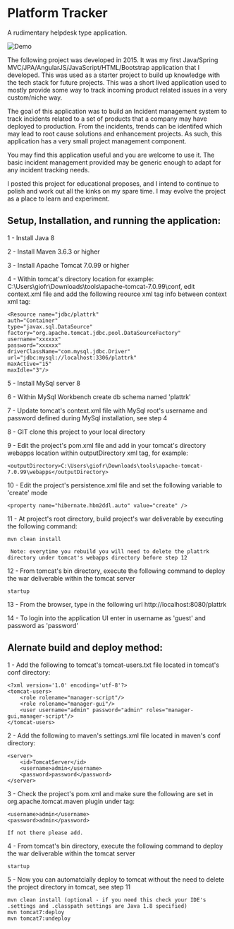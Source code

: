 # Platform Tracker
A rudimentary helpdesk type application. 

![Demo](https://github.com/frankgiordano/PlatformTracker/blob/master/demo/demo2.gif)

The following project was developed in 2015. It was my first Java/Spring MVC/JPA/AngularJS/JavaScript/HTML/Bootstrap application that I developed. This was used as a starter project to build up knowledge with the tech stack for future projects. This was a short lived application used to mostly provide some way to track incoming product related issues in a very custom/niche way.  

The goal of this application was to build an Incident management system to track incidents related to a set of products that a company
may have deployed to production. From the incidents, trends can be identifed which may lead to root cause solutions and enhancement projects. As such, this application has a very small project management component. 

You may find this application useful and you are welcome to use it. The basic incident management provided may be generic enough to adapt for any incident tracking needs. 

I posted this project for educational proposes, and I intend to continue to polish and work out all the kinks on my spare time. I may evolve the project as a place to learn and experiment. 

## Setup, Installation, and running the application:

1 - Install Java 8

2 - Install Maven 3.6.3 or higher

3 - Install Apache Tomcat 7.0.99 or higher

4 - Within tomcat's directory location for example: C:\Users\giofr\Downloads\tools\apache-tomcat-7.0.99\conf, 
    edit context.xml file and add the following reource xml tag info between context xml tag:

	<Resource name="jdbc/plattrk"
	auth="Container"
	type="javax.sql.DataSource"
	factory="org.apache.tomcat.jdbc.pool.DataSourceFactory"
	username="xxxxxx"
	password="xxxxxx"
	driverClassName="com.mysql.jdbc.Driver"
	url="jdbc:mysql://localhost:3306/plattrk"
	maxActive="15"
	maxIdle="3"/>

5 - Install MySql server 8

6 - Within MySql Workbench create db schema named 'plattrk'

7 - Update tomcat's context.xml file with MySql root's username and password defined during MySql installation, see step 4

8 - GIT clone this project to your local directory

9 - Edit the project's pom.xml file and add in your tomcat's directory webapps location within outputDirectory xml tag, for example:

	<outputDirectory>C:\Users\giofr\Downloads\tools\apache-tomcat-7.0.99\webapps</outputDirectory>

10 - Edit the project's persistence.xml file and set the following variable to 'create' mode

	<property name="hibernate.hbm2ddl.auto" value="create" />

11 - At project's root directory, build project's war deliverable by executing the following command:

	mvn clean install

     Note: everytime you rebuild you will need to delete the plattrk directory under tomcat's webapps directory before step 12	

12 - From tomcat's bin directory, execute the following command to deploy the war deliverable within the tomcat server

	startup

13 - From the browser, type in the following url http://localhost:8080/plattrk

14 - To login into the application UI enter in username as 'guest' and password as 'password'

## Alernate build and deploy method:

1 - Add the following to tomcat's tomcat-users.txt file located in tomcat's conf directory:

	<?xml version='1.0' encoding='utf-8'?>
	<tomcat-users>
  		<role rolename="manager-script"/>
  		<role rolename="manager-gui"/>
  		<user username="admin" password="admin" roles="manager-gui,manager-script"/>
	</tomcat-users>

2 - Add the following to maven's settings.xml file located in maven's conf directory:

	<server>
		<id>TomcatServer</id>
		<username>admin</username>
		<password>password</password>
	</server>

3 - Check the project's pom.xml and make sure the following are set in org.apache.tomcat.maven plugin under <configuration> tag:

	<username>admin</username>
	<password>admin</password>

    If not there please add.

4 - From tomcat's bin directory, execute the following command to deploy the war deliverable within the tomcat server

	startup

5 - Now you can automatcially deploy to tomcat without the need to delete the project directory in tomcat, see step 11

	mvn clean install (optional - if you need this check your IDE's .settings and .classpath settings are Java 1.8 specified)
	mvn tomcat7:deploy
	mvn tomcat7:undeploy
